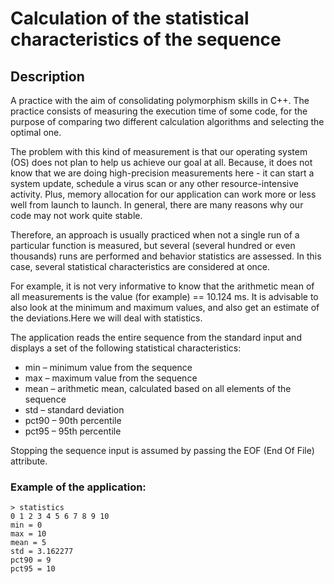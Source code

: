 # Calculation of the statistical characteristics of the sequence



## Description
A practice with the aim of consolidating polymorphism skills in C++. The practice consists of measuring the execution time of some code, for the purpose of comparing two different calculation algorithms and selecting the optimal one.

The problem with this kind of measurement is that our operating system (OS) does not plan to help us achieve our goal at all. Because, it does not know that we are doing high-precision measurements here - it can start a system update, schedule a virus scan or any other resource-intensive activity. Plus, memory allocation for our application can work more or less well from launch to launch. In general, there are many reasons why our code may not work quite stable.

Therefore, an approach is usually practiced when not a single run of a particular function is measured, but several (several hundred or even thousands) runs are performed and behavior statistics are assessed. In this case, several statistical characteristics are considered at once.

For example, it is not very informative to know that the arithmetic mean of all measurements is the value (for
example) == 10.124 ms. It is advisable to also look at the minimum and maximum values, and also get an
estimate of the deviations.Here we will deal with statistics.

The application reads the entire sequence from the standard input and displays a set of the following statistical characteristics:

 * min – minimum value from the sequence
 * max – maximum value from the sequence
 * mean – arithmetic mean, calculated based on all elements of the sequence
 * std – standard deviation
 * pct90 – 90th percentile
 * pct95 – 95th percentile

Stopping the sequence input is assumed by passing the EOF (End Of File) attribute.

### Example of the application:

```
> statistics
0 1 2 3 4 5 6 7 8 9 10
min = 0
max = 10
mean = 5
std = 3.162277
pct90 = 9
pct95 = 10
```


